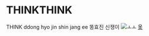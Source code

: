 # THINKTHINK
THINK
ddong hyo jin shin jang ee
똥효진 신쟁이
![ㅗㅗ](https://upload.wikimedia.org/wikipedia/commons/thumb/2/2f/Google_2015_logo.svg/1200px-Google_2015_logo.svg.png)
[옿](https://www.youtube.com/user/EdSheeran)
